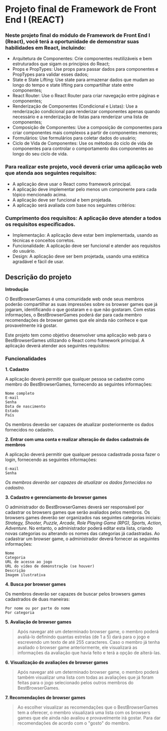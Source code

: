 # Projeto final de Framework de Front End I (REACT)

### Neste projeto final do módulo de Framework de Front End I (React), você terá a oportunidade de demonstrar suas habilidades em React, incluindo:

- Arquitetura de Componentes: Crie componentes reutilizáveis e bem estruturados que sigam os princípios do React;
- Props e PropTypes: Use props para passar dados para componentes e PropTypes para validar esses dados;
- State e State Lifting: Use state para armazenar dados que mudam ao longo do tempo e state lifting para compartilhar state entre componentes;
- React Router: Use o React Router para criar navegação entre páginas e componentes;
- Renderização de Componentes (Condicional e Listas): Use a renderização condicional para renderizar componentes apenas quando necessário e a renderização de listas para renderizar uma lista de componentes;
- Composição de Componentes: Use a composição de componentes para criar componentes mais complexos a partir de componentes menores;
- Formulários: Use formulários para coletar dados do usuário;
- Ciclo de Vida de Componentes: Use os métodos do ciclo de vida de componentes para controlar o comportamento dos componentes ao longo do seu ciclo de vida.

### Para realizar este projeto, você deverá criar uma aplicação web que atenda aos seguintes requisitos:

- A aplicação deve usar o React como framework principal.
- A aplicação deve implementar pelo menos um componente para cada tópico mencionado acima.
- A aplicação deve ser funcional e bem projetada.
- A aplicação será avaliada com base nos seguintes critérios:

### Cumprimento dos requisitos: A aplicação deve atender a todos os requisitos especificados.
- Implementação: A aplicação deve estar bem implementada, usando as técnicas e conceitos corretos.
- Funcionalidade: A aplicação deve ser funcional e atender aos requisitos do usuário.
- Design: A aplicação deve ser bem projetada, usando uma estética agradável e fácil de usar.

## Descrição do projeto

**Introdução**

O BestBrowserGames é uma comunidade web onde seus membros poderão compartilhar as suas impressões sobre os browser games que já jogaram, identificando o que gostaram e o que não gostaram. Com estas informações, o BestBrowserGames poderá dar para cada membro recomendações de browser games que ele ainda não conhece e que provavelmente irá gostar.

Este projeto tem como objetivo desenvolver uma aplicação web para o BestBrowserGames utilizando o React como framework principal. A aplicação deverá atender aos seguintes requisitos:

### Funcionalidades

**1. Cadastro**

A aplicação deverá permitir que qualquer pessoa se cadastre como membro do BestBrowserGames, fornecendo as seguintes informações:

```
Nome completo
E-mail
Senha
Data de nascimento
Estado
País
```

Os membros deverão ser capazes de atualizar posteriormente os dados fornecidos no cadastro.

**2. Entrar com uma conta e realizar alteração de dados cadastrais de membros**

A aplicação deverá permitir que qualquer pessoa cadastrada possa fazer o login, fornecendo as seguintes informações:

```
E-mail
Senha
```

*Os membros deverão ser capazes de atualizar os dados fornecidos no cadastro.*

**3. Cadastro e gerenciamento de browser games**

O administrador do BestBrowserGames deverá ser responsável por cadastrar os browsers games que serão avaliados pelos membros. Os browsers games deverão ser organizados nas seguintes categorias iniciais: *Strategy, Shooter, Puzzle, Arcade, Role Playing Game (RPG), Sports, Action, Adventure*. No entanto, o administrador poderá editar esta lista, criando novas categorias ou alterando os nomes das categorias já cadastradas. Ao cadastrar um browser game, o administrador deverá fornecer as seguintes informações:

```
Nome
Categoria
URL de acesso ao jogo
URL do vídeo de demonstração (se houver)
Descrição
Imagem ilustrativa
```

**4. Busca por browser games**

Os membros deverão ser capazes de buscar pelos browsers games cadastrados de duas maneiras:

```
Por nome ou por parte do nome
Por categoria
```

**5. Avaliação de browser games**

> Após navegar até um determinado browser game, o membro poderá avaliá-lo definindo quantas estrelas (de 1 a 5) dará para o jogo e escrevendo um texto de até 255 caracteres. Caso o membro já tenha avaliado o browser game anteriormente, ele visualizará as informações da avaliação que havia feito e terá a opção de alterá-las.

**6. Visualização de avaliações de browser games**

> Após navegar até um determinado browser game, o membro poderá também visualizar uma lista com todas as avaliações que já foram feitas para o jogo selecionado pelos outros membros do BestBrowserGames.

**7. Recomendações de browser games**

> Ao escolher visualizar as recomendações que o BestBrowserGames tem a oferecer, o membro visualizará uma lista com os browsers games que ele ainda não avaliou e provavelmente irá gostar. Para dar recomendações de acordo com o "gosto" do membro.
